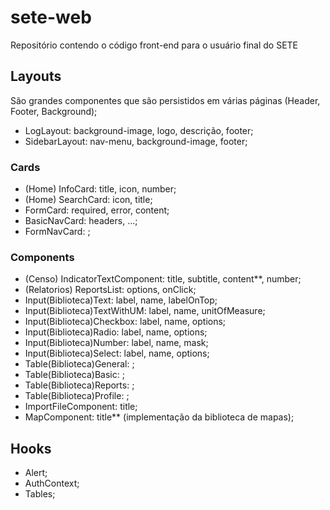 # sete-web

Repositório contendo o código front-end para o usuário final do SETE

## Layouts

São grandes componentes que são persistidos em várias páginas (Header, Footer, Background);

-   LogLayout: background-image, logo, descrição, footer;
-   SidebarLayout: nav-menu, background-image, footer;

### Cards

-   (Home) InfoCard: title, icon, number;
-   (Home) SearchCard: icon, title;
-   FormCard: required, error, content;
-   BasicNavCard: headers, ...;
-   FormNavCard: ;

### Components

-   (Censo) IndicatorTextComponent: title, subtitle, content\*\*, number;
-   (Relatorios) ReportsList: options, onClick;
-   Input(Biblioteca)Text: label, name, labelOnTop;
-   Input(Biblioteca)TextWithUM: label, name, unitOfMeasure;
-   Input(Biblioteca)Checkbox: label, name, options;
-   Input(Biblioteca)Radio: label, name, options;
-   Input(Biblioteca)Number: label, name, mask;
-   Input(Biblioteca)Select: label, name, options;
-   Table(Biblioteca)General: ;
-   Table(Biblioteca)Basic: ;
-   Table(Biblioteca)Reports: ;
-   Table(Biblioteca)Profile: ;
-   ImportFileComponent: title;
-   MapComponent: title\*\* (implementação da biblioteca de mapas);

## Hooks

-   Alert;
-   AuthContext;
-   Tables;
